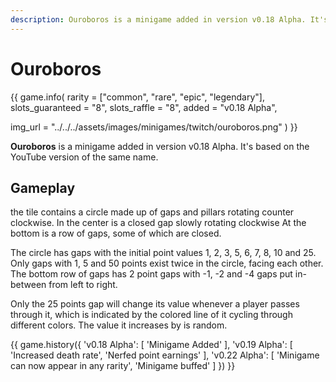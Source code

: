 ```yaml
---
description: Ouroboros is a minigame added in version v0.18 Alpha. It's based on the YouTube version of the same name.
---
```


# Ouroboros

{{ game.info(
  rarity           = ["common", "rare", "epic", "legendary"],
  slots_guaranteed = "8",
  slots_raffle     = "8",
  added            = "v0.18 Alpha",
  
  img_url = "../../../assets/images/minigames/twitch/ouroboros.png"
) }}

**Ouroboros** is a minigame added in version v0.18 Alpha. It's based on the YouTube version of the same name.

## Gameplay

the tile contains a circle made up of gaps and pillars rotating counter clockwise. In the center is a closed gap slowly rotating clockwise At the bottom is a row of gaps, some of which are closed.

The circle has gaps with the initial point values 1, 2, 3, 5, 6, 7, 8, 10 and 25. Only gaps with 1, 5 and 50 points exist twice in the circle, facing each other.  
The bottom row of gaps has 2 point gaps with -1, -2 and -4 gaps put in-between from left to right.

Only the 25 points gap will change its value whenever a player passes through it, which is indicated by the colored line of it cycling through different colors. The value it increases by is random.

{{ game.history({
  'v0.18 Alpha': [
    'Minigame Added'
  ],
  'v0.19 Alpha': [
    'Increased death rate',
    'Nerfed point earnings'
  ],
  'v0.22 Alpha': [
    'Minigame can now appear in any rarity',
    'Minigame buffed'
  ]
}) }}